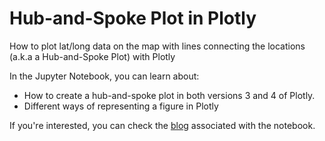 # Hub-and-Spoke Plot in Plotly
How to plot lat/long data on the map with lines connecting the locations (a.k.a a Hub-and-Spoke Plot) with Plotly

In the Jupyter Notebook, you can learn about:
- How to create a hub-and-spoke plot in both versions 3 and 4 of Plotly.
- Different ways of representing a figure in Plotly

If you're interested, you can check the [blog](https://medium.com/@ehsankhoda/how-to-create-a-hub-spoke-plot-with-plotly-d11d65a4200) associated with the notebook.
